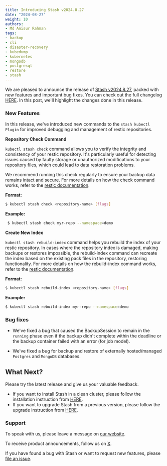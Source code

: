 ```yaml
---
title: Introducing Stash v2024.8.27
date: "2024-08-27"
weight: 10
authors:
- Md Anisur Rahman
tags:
- backup
- cli
- disaster-recovery
- kubedump
- kubernetes
- mongodb
- postgresql
- restore
- stash
---
```


We are pleased to announce the release of [Stash v2024.8.27](https://stash.run/docs/v2024.8.27/setup/), packed with new features and important bug fixes. You can check out the full changelog [HERE](https://github.com/stashed/CHANGELOG/blob/master/releases/v2024.4.8/README.md). In this post, we'll highlight the changes done in this release.

### New Features

In this release, we've introduced new commands to the `stash kubectl Plugin` for improved debugging and management of restic repositories.

**Repository Check Command**

`kubectl stash check` command allows you to verify the integrity and consistency of your restic repository. It's particularly useful for detecting issues caused by faulty storage or unauthorized modifications to your repository files, which could lead to data restoration problems.

We recommend running this check regularly to ensure your backup data remains intact and secure. For more details on how the check command works, refer to the [restic documentation](https://restic.readthedocs.io/en/latest/045_working_with_repos.html#checking-integrity-and-consistency).

**Format:**
```bash
$ kubectl stash check <repository-name> [flags]
```

**Example:**
```bash
 $ kubectl stash check myr-repo --namespace=demo
```

**Create New Index**

`kubectl stash rebuild-index` command helps you rebuild the index of your restic repository. In cases where the repository index is damaged, making backups or restores impossible, the rebuild-index command can recreate the index based on the existing pack files in the repository, restoring functionality. For more details on how the rebuild-index command works, refer to the [restic documentation](https://restic.readthedocs.io/en/v0.13.1/manual_rest.html).

**Format:**
```bash
$ kubectl stash rebuild-index <repository-name> [flags]
```

**Example:**
```bash
$ kubectl stash rebuild-index myr-repo --namespace=demo
```

### Bug fixes

- We've fixed a bug that caused the BackupSession to remain in the `running` phase even if the backup didn't complete within the deadline or the backup container failed with an error (for job model). 

- We've fixed a bug for backup and restore of externally hosted/managed `Postgres` and `MongoDB` databases.

## What Next?
Please try the latest release and give us your valuable feedback.

- If you want to install Stash in a clean cluster, please follow the installation instruction from [HERE](https://stash.run/docs/latest/setup/).
- If you want to upgrade Stash from a previous version, please follow the upgrade instruction from [HERE](https://stash.run/docs/latest/setup/upgrade/).


### Support

To speak with us, please leave a message on [our website](https://appscode.com/contact/).

To receive product announcements, follow us on [X](https://twitter.com/KubeStash).

If you have found a bug with Stash or want to request new features, please [file an issue](https://github.com/stashed/project/issues/new).

